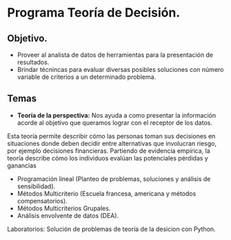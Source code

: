 # Programa Teoría de Decisión. 

## Objetivo.

- Proveer al analista de datos de herramientas para la presentación de resultados. 
- Brindar técnincas para evaluar diversas posibles soluciones con número variable de criterios a un determinado problema.


## Temas

- **Teoría de la perspectiva:** Nos ayuda a como presentar la información acorde al objetivo que queramos lograr con el 
receptor de los datos.


Esta teoría permite describir cómo las personas toman sus decisiones en situaciones donde deben 
decidir entre alternativas que involucran riesgo, por ejemplo decisiones financieras. Partiendo de evidencia empírica, la teoría describe cómo los individuos evalúan las potenciales pérdidas y ganancias


- Programación lineal (Planteo de problemas, soluciones y análisis de sensibilidad). 
- Métodos Multicriterio (Escuela francesa, americana y métodos compensatorios). 
- Métodos Multicriterios Grupales. 
- Análisis envolvente de datos (DEA).

Laboratorios: Solución de problemas de teoría de la desicion con Python.

